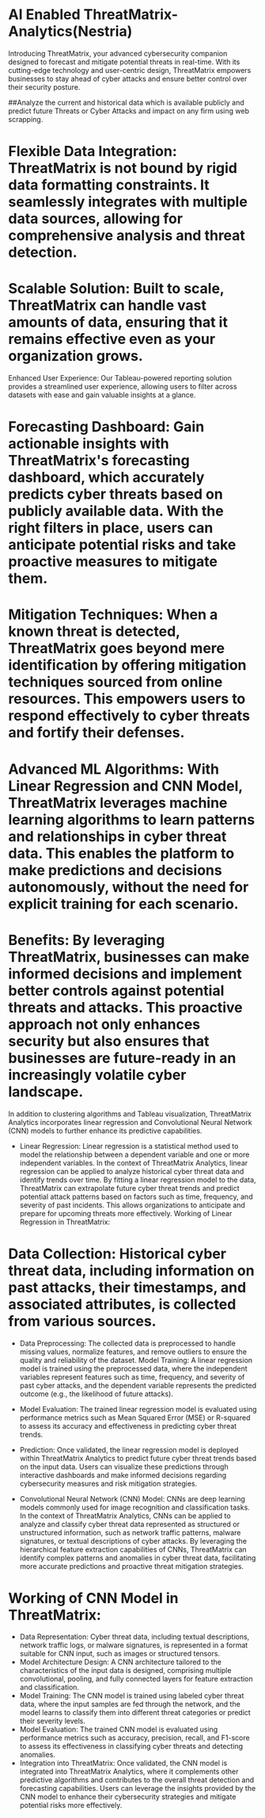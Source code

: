 # AI Enabled ThreatMatrix-Analytics(Nestria)
Introducing ThreatMatrix, your advanced cybersecurity companion designed to forecast and mitigate potential threats in real-time. With its cutting-edge technology and user-centric design, ThreatMatrix empowers businesses to stay ahead of cyber attacks and ensure better control over their security posture.

##Analyze the current and historical data which is available publicly and predict future Threats or Cyber Attacks and impact on any firm using web scrapping.

# Flexible Data Integration: ThreatMatrix is not bound by rigid data formatting constraints. It seamlessly integrates with multiple data sources, allowing for comprehensive analysis and threat detection.
# Scalable Solution: Built to scale, ThreatMatrix can handle vast amounts of data, ensuring that it remains effective even as your organization grows.
Enhanced User Experience: Our Tableau-powered reporting solution provides a streamlined user experience, allowing users to filter across datasets with ease and gain valuable insights at a glance.
# Forecasting Dashboard: Gain actionable insights with ThreatMatrix's forecasting dashboard, which accurately predicts cyber threats based on publicly available data. With the right filters in place, users can anticipate potential risks and take proactive measures to mitigate them.
# Mitigation Techniques: When a known threat is detected, ThreatMatrix goes beyond mere identification by offering mitigation techniques sourced from online resources. This empowers users to respond effectively to cyber threats and fortify their defenses.
# Advanced ML Algorithms: With Linear Regression and CNN Model, ThreatMatrix leverages machine learning algorithms to learn patterns and relationships in cyber threat data. This enables the platform to make predictions and decisions autonomously, without the need for explicit training for each scenario.
# Benefits: By leveraging ThreatMatrix, businesses can make informed decisions and implement better controls against potential threats and attacks. This proactive approach not only enhances security but also ensures that businesses are future-ready in an increasingly volatile cyber landscape.

In addition to clustering algorithms and Tableau visualization, ThreatMatrix Analytics incorporates linear regression and Convolutional Neural Network (CNN) models to further enhance its predictive capabilities.
- Linear Regression: Linear regression is a statistical method used to model the relationship between a dependent variable and one or more independent variables. In the context of ThreatMatrix Analytics, linear regression can be applied to analyze historical cyber threat data and identify trends over time. By fitting a linear regression model to the data, ThreatMatrix can extrapolate future cyber threat trends and predict potential attack patterns based on factors such as time, frequency, and severity of past incidents. This allows organizations to anticipate and prepare for upcoming threats more effectively.
Working of Linear Regression in ThreatMatrix:

# Data Collection: Historical cyber threat data, including information on past attacks, their timestamps, and associated attributes, is collected from various sources.
- Data Preprocessing: The collected data is preprocessed to handle missing values, normalize features, and remove outliers to ensure the quality and reliability of the dataset.
Model Training: A linear regression model is trained using the preprocessed data, where the independent variables represent features such as time, frequency, and severity of past cyber attacks, and the dependent variable represents the predicted outcome (e.g., the likelihood of future attacks).
- Model Evaluation: The trained linear regression model is evaluated using performance metrics such as Mean Squared Error (MSE) or R-squared to assess its accuracy and effectiveness in predicting cyber threat trends.
- Prediction: Once validated, the linear regression model is deployed within ThreatMatrix Analytics to predict future cyber threat trends based on the input data. Users can visualize these predictions through interactive dashboards and make informed decisions regarding cybersecurity measures and risk mitigation strategies.

- Convolutional Neural Network (CNN) Model: CNNs are deep learning models commonly used for image recognition and classification tasks. In the context of ThreatMatrix Analytics, CNNs can be applied to analyze and classify cyber threat data represented as structured or unstructured information, such as network traffic patterns, malware signatures, or textual descriptions of cyber attacks. By leveraging the hierarchical feature extraction capabilities of CNNs, ThreatMatrix can identify complex patterns and anomalies in cyber threat data, facilitating more accurate predictions and proactive threat mitigation strategies.
  
# Working of CNN Model in ThreatMatrix:
- Data Representation: Cyber threat data, including textual descriptions, network traffic logs, or malware signatures, is represented in a format suitable for CNN input, such as images or structured tensors.
- Model Architecture Design: A CNN architecture tailored to the characteristics of the input data is designed, comprising multiple convolutional, pooling, and fully connected layers for feature extraction and classification.
- Model Training: The CNN model is trained using labeled cyber threat data, where the input samples are fed through the network, and the model learns to classify them into different threat categories or predict their severity levels.
- Model Evaluation: The trained CNN model is evaluated using performance metrics such as accuracy, precision, recall, and F1-score to assess its effectiveness in classifying cyber threats and detecting anomalies.
- Integration into ThreatMatrix: Once validated, the CNN model is integrated into ThreatMatrix Analytics, where it complements other predictive algorithms and contributes to the overall threat detection and forecasting capabilities. Users can leverage the insights provided by the CNN model to enhance their cybersecurity strategies and mitigate potential risks more effectively.

